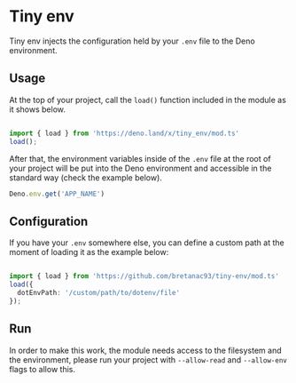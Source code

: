 # Tiny env

Tiny env injects the configuration held by your `.env` file to the Deno environment.

## Usage

At the top of your project, call the `load()` function included in the module as it shows below.

```typescript

import { load } from 'https://deno.land/x/tiny_env/mod.ts'
load();

```

After that, the environment variables inside of the `.env` file at the root of your project will be put into the Deno environment and accessible in the standard way (check the example below).

```typescript
Deno.env.get('APP_NAME')
```

## Configuration

If you have your `.env` somewhere else, you can define a custom path at the moment of loading it as the example below:

```typescript

import { load } from 'https://github.com/bretanac93/tiny-env/mod.ts'
load({
  dotEnvPath: '/custom/path/to/dotenv/file'
});

```

## Run

In order to make this work, the module needs access to the filesystem and the environment, please run your project with `--allow-read` and `--allow-env` flags to allow this.
